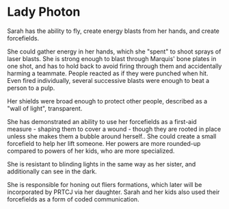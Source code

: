 # Lady Photon
Sarah has the ability to fly, create energy blasts from her hands, and create forcefields.

She could gather energy in her hands, which she "spent" to shoot sprays of laser blasts. She is strong enough to blast through Marquis' bone plates in one shot, and has to hold back to avoid firing through them and accidentally harming a teammate. People reacted as if they were punched when hit. Even fired individually, several successive blasts were enough to beat a person to a pulp.

Her shields were broad enough to protect other people, described as a "wall of light", transparent.

She has demonstrated an ability to use her forcefields as a first-aid measure - shaping them to cover a wound - though they are rooted in place unless she makes them a bubble around herself.. She could create a small forcefield to help her lift someone.
Her powers are more rounded-up compared to powers of her kids, who are more specialized.

She is resistant to blinding lights in the same way as her sister, and additionally can see in the dark.

She is responsible for honing out fliers formations, which later will be incorporated by PRTCJ via her daughter. Sarah and her kids also used their forcefields as a form of coded communication.
